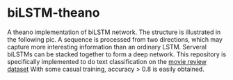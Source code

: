 # biLSTM-theano
A theano implementation of biLSTM network.
The structure is illustrated in the following pic. A sequence is processed from two directions, which may capture more 
interesting information than an ordinary LSTM. Serveral biLSTMs can be stacked together to form a deep network.
This repository is specifically implemented to do text classification on the [movie review dataset](http://www.cs.cornell.edu/people/pabo/movie-review-data)
With some casual training, accuracy > 0.8 is easily obtained.
